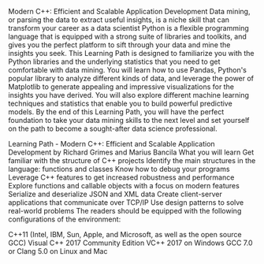 Modern C++: Efficient and Scalable Application Development
Data mining, or parsing the data to extract useful insights, is a niche skill that can transform your career as a data scientist Python is a flexible programming language that is equipped with a strong suite of libraries and toolkits, and gives you the perfect platform to sift through your data and mine the insights you seek. This Learning Path is designed to familiarize you with the Python libraries and the underlying statistics that you need to get comfortable with data mining. You will learn how to use Pandas, Python's popular library to analyze different kinds of data, and leverage the power of Matplotlib to generate appealing and impressive visualizations for the insights you have derived. You will also explore different machine learning techniques and statistics that enable you to build powerful predictive models. By the end of this Learning Path, you will have the perfect foundation to take your data mining skills to the next level and set yourself on the path to become a sought-after data science professional. 

Learning Path - Modern C++: Efficient and Scalable Application Development by Richard Grimes and Marius Bancila
What you will learn
Get familiar with the structure of C++ projects
Identify the main structures in the language: functions and classes
Know how to debug your programs 
Leverage C++ features to get increased robustness and performance
Explore functions and callable objects with a focus on modern features
Serialize and deserialize JSON and XML data
Create client-server applications that communicate over TCP/IP
Use design patterns to solve real-world problems
The readers should be equipped with the following configurations of the environment:

C++11 (Intel, IBM, Sun, Apple, and Microsoft, as well as the open source GCC)
Visual C++ 2017 Community Edition
VC++ 2017 on Windows
GCC 7.0 or Clang 5.0 on Linux and Mac
